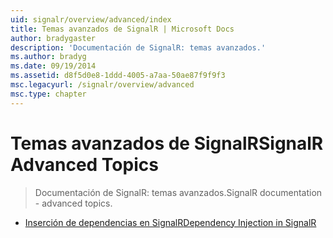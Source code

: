 ```yaml
---
uid: signalr/overview/advanced/index
title: Temas avanzados de SignalR | Microsoft Docs
author: bradygaster
description: 'Documentación de SignalR: temas avanzados.'
ms.author: bradyg
ms.date: 09/19/2014
ms.assetid: d8f5d0e8-1ddd-4005-a7aa-50ae87f9f9f3
msc.legacyurl: /signalr/overview/advanced
msc.type: chapter
---
```

<a name="signalr-advanced-topics"></a><span data-ttu-id="5a080-103">Temas avanzados de SignalR</span><span class="sxs-lookup"><span data-stu-id="5a080-103">SignalR Advanced Topics</span></span>
====================
> <span data-ttu-id="5a080-104">Documentación de SignalR: temas avanzados.</span><span class="sxs-lookup"><span data-stu-id="5a080-104">SignalR documentation - advanced topics.</span></span>


- [<span data-ttu-id="5a080-105">Inserción de dependencias en SignalR</span><span class="sxs-lookup"><span data-stu-id="5a080-105">Dependency Injection in SignalR</span></span>](dependency-injection.md)
